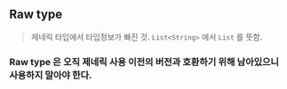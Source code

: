 ## Raw type
> 제네릭 타입에서 타입정보가 빠진 것. `List<String>` 에서 `List` 를 뜻함.

### Raw type 은 오직 제네릭 사용 이전의 버전과 호환하기 위해 남아있으니 사용하지 말아야 한다.
